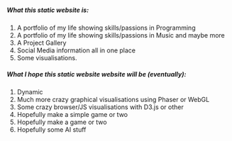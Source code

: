 <h5>What this static website is:</h5>
<ol>
    <li>A portfolio of my life showing skills/passions in Programming</li>
    <li>A portfolio of my life showing skills/passions in Music and maybe more</li>
    <li>A Project Gallery</li>
    <li>Social Media information all in one place</li>
    <li>Some visualisations.</li>
</ol>

<h5>What I hope this static website website will be (eventually):</h5>
<ol>
    <li>Dynamic</li>
    <li>Much more crazy graphical visualisations using Phaser or WebGL</li>
    <li>Some crazy browser/JS visualisations with D3.js or other</li>
    <li>Hopefully make a simple game or two</li>
    <li>Hopefully make a game or two</li>
    <li>Hopefully some AI stuff</li>
</ol>
